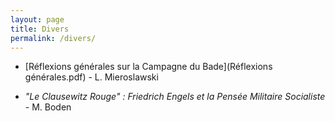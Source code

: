 ```yaml
---
layout: page
title: Divers
permalink: /divers/
---
```


- [Réflexions générales sur la Campagne du Bade](Réflexions générales.pdf) - L. Mieroslawski

- *"Le Clausewitz Rouge" : Friedrich Engels et la Pensée Militaire Socialiste* - M. Boden







